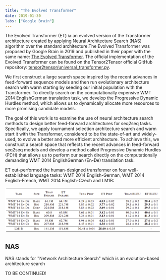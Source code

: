 ```yaml
---
title: "The Evolved Transformer"
date: 2019-01-30
labs: ["Google Brain"]
---
```


The Evolved Transformer (ET) ia an evolved version of the Transformer
architecture created by applying Neural Architecture Search (NAS)
algorithm over the standard architecture.The Evolved Transformer was
proposed by Google Brain in 2019 and published in their paper with the
same name: [The Evolved Transformer](https://arxiv.org/pdf/1901.11117.pdf).
The official implementation of the Evolved Transformer can be found on the
Tensor2Tensor official GitHub repository:
[tensor2tensor/universal_transformer.py](https://github.com/tensorflow/tensor2tensor/tree/master/tensor2tensor/models/research).

We first construct a large search space inspired by the recent advances
in feed-forward sequence models and then run evolutionary architecture
search with warm starting by seeding our initial population with the
Transformer. To directly search on the computationally expensive WMT
2014 EnglishGerman translation task, we develop the Progressive Dynamic
Hurdles method, which allows us to dynamically allocate more resources
to more promising candidate models.

The goal of this work is to examine the use of neural architecture
search methods to design better feed-forward architectures for seq2seq
tasks. Specifically, we apply tournament selection architecture search
and warm start it with the Transformer, considered to be the
state-of-art and widely-used, to evolve a better and more efficient
architecture. To achieve this, we construct a search space that reflects
the recent advances in feed-forward seq2seq models and develop a method
called Progressive Dynamic Hurdles (PDH) that allows us to perform our
search directly on the computationally demanding WMT 2014 EnglishGerman
(En-De) translation task.

ET out-performed the human-designed transformer on four well-established
language tasks: WMT 2014 English-German, WMT 2014 English-French, WMT
2014 English-Czech and LM1B:

<div align="center">
    <img src="media/Evolved_Transformer/image1.png" width=750>
</div>

NAS
---

NAS stands for "Network Architecture Search" which is an evolution-based
architecture search


TO BE CONTINUED!